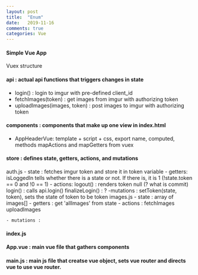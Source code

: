 ```yaml
---
layout: post
title:  "Enum"
date:   2019-11-16
comments: true
categories: Vue
---
```

#### Simple Vue App


Vuex structure

#### api : actual api functions that triggers changes in state
- login() : login to imgur with pre-defined client_id
- fetchImages(token) : get images from imgur with authorizing token
- uploadImages(images, token) : post images to imgur with authorizing token

#### components : components that make up one view in index.html
- AppHeaderVue: template + script + css, export name, computed, methods
    mapActions and mapGetters from vuex



#### store : defines state, getters, actions, and mutations
auth.js
    - state : fetches imgur token and store it in token variable
    - getters: isLoggedIn tells whether there is a state or not. If there is, it is 1 (!state.token == 0 and !0 == 1)
    - actions: 
        logout() : renders token null (? what is commit)
        login() : calls api.login()
        finalizeLogin() : ?
    -mutations : setToken(state, token), sets the state of token to be token
images.js
    - state : array of images[]
    - getters : get 'allImages' from state
    - actions : 
        fetchImages
        uploadImages

    - mutations : 


#### index.js
#### App.vue : main vue file that gathers components
#### main.js : main js file that creatse vue object, sets vue router and directs vue to use vue router.

